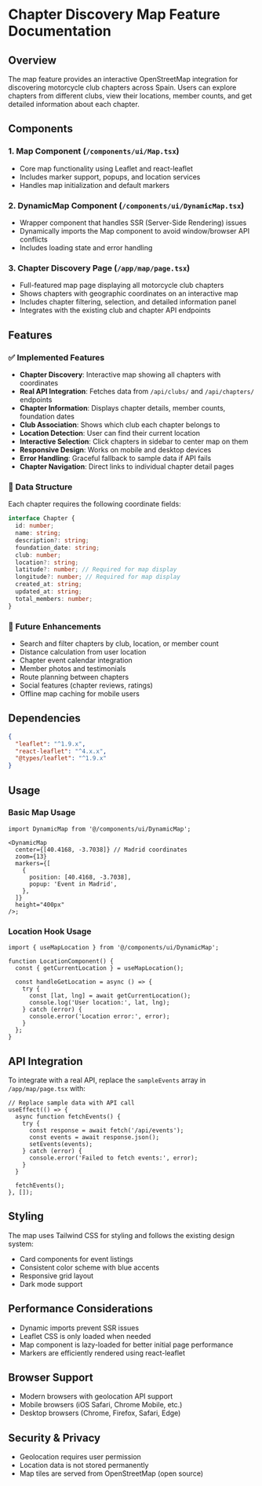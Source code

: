 # Chapter Discovery Map Feature Documentation

## Overview

The map feature provides an interactive OpenStreetMap integration for discovering motorcycle club chapters across Spain. Users can explore chapters from different clubs, view their locations, member counts, and get detailed information about each chapter.

## Components

### 1. Map Component (`/components/ui/Map.tsx`)

- Core map functionality using Leaflet and react-leaflet
- Includes marker support, popups, and location services
- Handles map initialization and default markers

### 2. DynamicMap Component (`/components/ui/DynamicMap.tsx`)

- Wrapper component that handles SSR (Server-Side Rendering) issues
- Dynamically imports the Map component to avoid window/browser API conflicts
- Includes loading state and error handling

### 3. Chapter Discovery Page (`/app/map/page.tsx`)

- Full-featured map page displaying all motorcycle club chapters
- Shows chapters with geographic coordinates on an interactive map
- Includes chapter filtering, selection, and detailed information panel
- Integrates with the existing club and chapter API endpoints

## Features

### ✅ Implemented Features

- **Chapter Discovery**: Interactive map showing all chapters with coordinates
- **Real API Integration**: Fetches data from `/api/clubs/` and `/api/chapters/` endpoints
- **Chapter Information**: Displays chapter details, member counts, foundation dates
- **Club Association**: Shows which club each chapter belongs to
- **Location Detection**: User can find their current location
- **Interactive Selection**: Click chapters in sidebar to center map on them
- **Responsive Design**: Works on mobile and desktop devices
- **Error Handling**: Graceful fallback to sample data if API fails
- **Chapter Navigation**: Direct links to individual chapter detail pages

### 📍 Data Structure

Each chapter requires the following coordinate fields:

```typescript
interface Chapter {
  id: number;
  name: string;
  description?: string;
  foundation_date: string;
  club: number;
  location?: string;
  latitude?: number; // Required for map display
  longitude?: number; // Required for map display
  created_at: string;
  updated_at: string;
  total_members: number;
}
```

### 🚀 Future Enhancements

- Search and filter chapters by club, location, or member count
- Distance calculation from user location
- Chapter event calendar integration
- Member photos and testimonials
- Route planning between chapters
- Social features (chapter reviews, ratings)
- Offline map caching for mobile users

## Dependencies

```json
{
  "leaflet": "^1.9.x",
  "react-leaflet": "^4.x.x",
  "@types/leaflet": "^1.9.x"
}
```

## Usage

### Basic Map Usage

```tsx
import DynamicMap from '@/components/ui/DynamicMap';

<DynamicMap
  center={[40.4168, -3.7038]} // Madrid coordinates
  zoom={13}
  markers={[
    {
      position: [40.4168, -3.7038],
      popup: 'Event in Madrid',
    },
  ]}
  height="400px"
/>;
```

### Location Hook Usage

```tsx
import { useMapLocation } from '@/components/ui/DynamicMap';

function LocationComponent() {
  const { getCurrentLocation } = useMapLocation();

  const handleGetLocation = async () => {
    try {
      const [lat, lng] = await getCurrentLocation();
      console.log('User location:', lat, lng);
    } catch (error) {
      console.error('Location error:', error);
    }
  };
}
```

## API Integration

To integrate with a real API, replace the `sampleEvents` array in `/app/map/page.tsx` with:

```tsx
// Replace sample data with API call
useEffect(() => {
  async function fetchEvents() {
    try {
      const response = await fetch('/api/events');
      const events = await response.json();
      setEvents(events);
    } catch (error) {
      console.error('Failed to fetch events:', error);
    }
  }

  fetchEvents();
}, []);
```

## Styling

The map uses Tailwind CSS for styling and follows the existing design system:

- Card components for event listings
- Consistent color scheme with blue accents
- Responsive grid layout
- Dark mode support

## Performance Considerations

- Dynamic imports prevent SSR issues
- Leaflet CSS is only loaded when needed
- Map component is lazy-loaded for better initial page performance
- Markers are efficiently rendered using react-leaflet

## Browser Support

- Modern browsers with geolocation API support
- Mobile browsers (iOS Safari, Chrome Mobile, etc.)
- Desktop browsers (Chrome, Firefox, Safari, Edge)

## Security & Privacy

- Geolocation requires user permission
- Location data is not stored permanently
- Map tiles are served from OpenStreetMap (open source)
